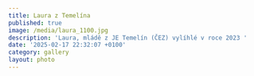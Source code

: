 ```yaml
---
title: Laura z Temelína
published: true
image: /media/laura_1100.jpg
description: 'Laura, mládě z JE Temelín (ČEZ) vylíhlé v roce 2023 '
date: '2025-02-17 22:32:07 +0100'
category: gallery
layout: photo
---
```



